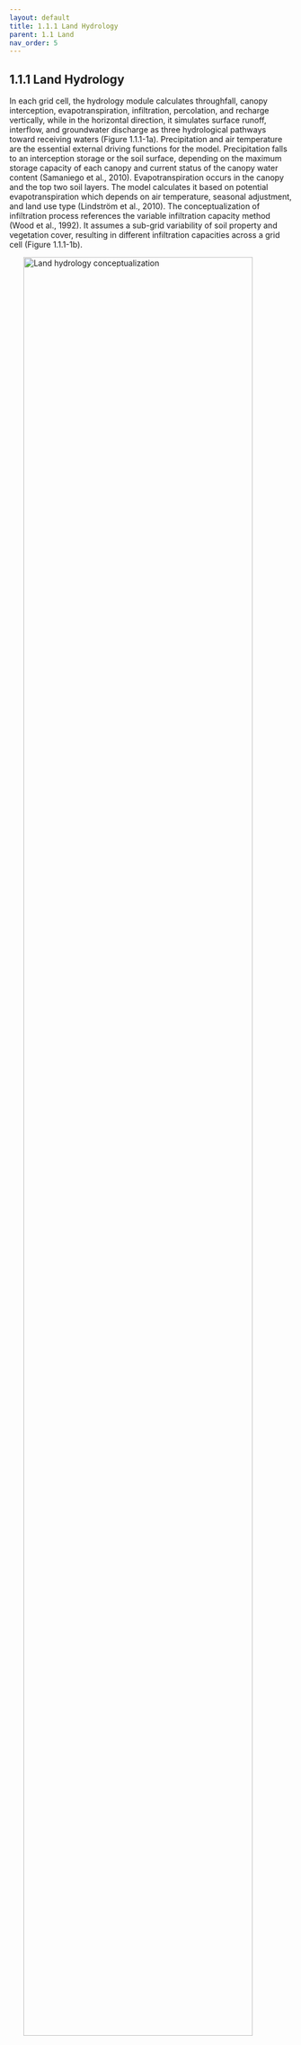 ```yaml
---
layout: default
title: 1.1.1 Land Hydrology
parent: 1.1 Land  
nav_order: 5 
---
```


<div class="justify-text" markdown="1">

## 1.1.1 Land Hydrology
In each grid cell, the hydrology module calculates throughfall, canopy interception, evapotranspiration, infiltration, percolation, and recharge vertically, while in the horizontal direction, it simulates surface runoff, interflow, and groundwater discharge as three hydrological pathways toward receiving waters (Figure 1.1.1-1a). Precipitation and air temperature are the essential external driving functions for the model. Precipitation falls to an interception storage or the soil surface, depending on the maximum storage capacity of each canopy and current status of the canopy water content (Samaniego et al., 2010). Evapotranspiration occurs in the canopy and the top two soil layers. The model calculates it based on potential evapotranspiration which depends on air temperature, seasonal adjustment, and land use type (Lindström et al., 2010). The conceptualization of infiltration process references the variable infiltration capacity method (Wood et al., 1992). It assumes a sub-grid variability of soil property and vegetation cover, resulting in different infiltration capacities across a grid cell (Figure 1.1.1-1b). 

<img src="{{ '/assets/images/Figure 1.1.1-1.jpg' | relative_url }}" 
    alt="Land hydrology conceptualization" 
    style="display: block; margin: 0 auto; width: 90%;">

<div style="text-align: center">
Figure 1.1.1-1. Schematics of land hydrological processes in the model.
</div>

The basic equation of infiltration within a grid cell at a given time is: 

$$ 
i = i_m[1 - (1 - A)^{1/b}] 
$$

where \\(i\\) (mm H2O) represents the actual infiltration rate, \\(i_m\\) (mm H2O) is the maximum infiltration rate, \\(A\\) is area fraction of the grid cell in which the infiltration rate is less than i and ranges from 0 to 1, \\(b\\) is an exponent parameter that controls the shape of the infiltration curve which reflects how quickly the infiltration capacity decreases as the soil becomes wetter. Given the initial soil moisture content and maximum soil moisture content, the throughfall will be divided to surface runoff and infiltration based on the infiltration capacities (Figure 1.1.1-1b). The generated surface runoff at a given time can be calculated as:

$$
R_{surf}=
\begin{cases}
Thr_f + W_0 - W_m, & i_0 + Thr_f \geq i_m \\
Thr_f + W_0 - W_m + W_m \cdot \left[ 1 - \frac{i_0 + Thr_f}{i_m} \right]^{1+b}, & i_0 + Thr_f < i_m
\end{cases}
$$

where \\(R_{surf}\\) (mm H₂O) is the estimated surface runoff, \\(Thrf\\) (mm H<sub>2</sub>O) is the throughfall, \\(W_0\\) (mm H2O) is the initial soil moisture content, \\(W_m\\) (mm H2O) is the maximum soil moisture content, \\(i_0\\) (mm H2O) is the initial infiltration rate,  \\(i_m\\) (mm H2O) is the maximum infiltration rate. 

Every soil layer has the potential to generate interflow, determined by factors such as excess moisture, land slope, and runoff coefficients (Lindström et al., 2010). Percolation amount is calculated using storage routing method based on excess moisture and soil physical property. Percolation from the bottom soil layer recharges the shallow aquifer based on the non-steady-state response (Neitsch et al., 2011). Calculated surface runoff in each grid cell is routed along the flow directions. Land cover based coefficients and land slope are used to estimate flow velocities and travel times of surface runoff to rivers (Grimaldi et al., 2010). Interflow and groundwater discharge are routed in sub-basins by the linear reservoir method. In each river segment, Muskingum-Cunge routing approach is employed to update river discharges (Cunge, 1969). Detailed description of parameters in the hydrology module are presented in Table S1.


</div>
